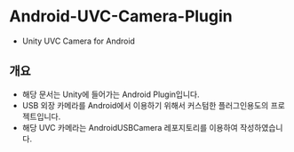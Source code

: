 # Android-UVC-Camera-Plugin
- Unity UVC Camera for Android

## 개요
- 해당 문서는 Unity에 들어가는 Android Plugin입니다.
- USB 외장 카메라를 Android에서 이용하기 위해서 커스텀한 플러그인용도의 프로젝트입니다.
- 해당 UVC 카메라는 AndroidUSBCamera 레포지토리를 이용하여 작성하였습니다.
